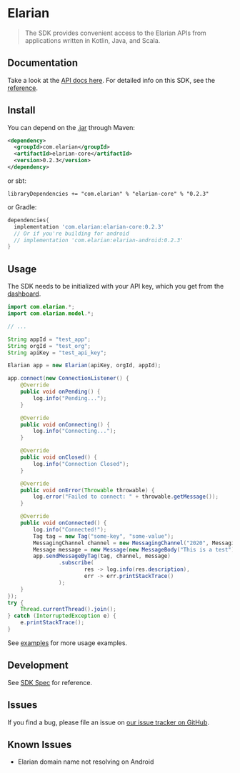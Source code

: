 # Elarian

>
> The SDK provides convenient access to the Elarian APIs from applications written in Kotlin, Java, and Scala.
>

## Documentation
Take a look at the [API docs here](https://developers.elarian.com). For detailed info on this SDK, see the [reference](https://elarianltd.github.io/java-sdk/).

## Install

You can depend on the [.jar]() through Maven:
```xml
<dependency>
  <groupId>com.elarian</groupId>
  <artifactId>elarian-core</artifactId>
  <version>0.2.3</version>
</dependency>
```
or sbt:

```
libraryDependencies += "com.elarian" % "elarian-core" % "0.2.3"
```

or Gradle:
```groovy
dependencies{
  implementation 'com.elarian:elarian-core:0.2.3'
  // Or if you're building for android
  // implementation 'com.elarian:elarian-android:0.2.3'
}
```

## Usage

The SDK needs to be initialized with your API key, which you get from the [dashboard](https://account.elarian.com).

```java
import com.elarian.*;
import com.elarian.model.*;

// ...

String appId = "test_app";
String orgId = "test_org";
String apiKey = "test_api_key";

Elarian app = new Elarian(apiKey, orgId, appId);

app.connect(new ConnectionListener() {
    @Override
    public void onPending() {
        log.info("Pending...");
    }

    @Override
    public void onConnecting() {
        log.info("Connecting...");
    }

    @Override
    public void onClosed() {
        log.info("Connection Closed");
    }

    @Override
    public void onError(Throwable throwable) {
        log.error("Failed to connect: " + throwable.getMessage());
    }

    @Override
    public void onConnected() {
        log.info("Connected!");
        Tag tag = new Tag("some-key", "some-value");
        MessagingChannel channel = new MessagingChannel("2020", MessagingChannel.Channel.SMS);
        Message message = new Message(new MessageBody("This is a test"));
        app.sendMessageByTag(tag, channel, message)
                .subscribe(
                        res -> log.info(res.description),
                        err -> err.printStackTrace()
                );
    }
});
try {
    Thread.currentThread().join();
} catch (InterruptedException e) {
    e.printStackTrace();
}
```

See [examples](elarian-examples/) for more usage examples.

## Development

See [SDK Spec](https://github.com/ElarianLtd/sdk-spec) for reference.

## Issues

If you find a bug, please file an issue on [our issue tracker on GitHub](https://github.com/ElarianLtd/java-sdk/issues).

## Known Issues

- Elarian domain name not resolving on Android
